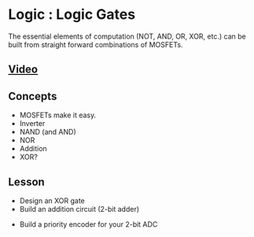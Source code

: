 # Logic : Logic Gates
The essential elements of computation (NOT, AND, OR, XOR, etc.) can be built from straight forward combinations of MOSFETs.

## [Video](https://vimeo.com/1033231995)

## Concepts
- MOSFETs make it easy.
- Inverter
- NAND (and AND)
- NOR
- Addition
- XOR?

## Lesson
+ Design an XOR gate
+ Build an addition circuit (2-bit adder)
* Build a priority encoder for your 2-bit ADC
